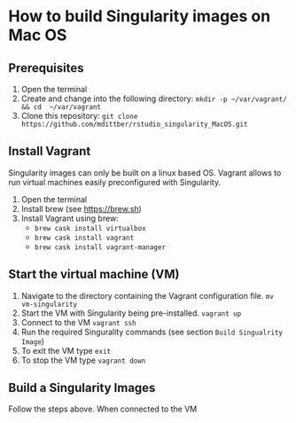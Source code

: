 # How to build Singularity images on Mac OS

## Prerequisites

1. Open the terminal
2. Create and change into the following directory: `mkdir -p ~/var/vagrant/ && cd  ~/var/vagrant`
3. Clone this repository: `git clone https://github.com/mdittber/rstudio_singularity_MacOS.git`

## Install Vagrant

Singularity images can only be built on a linux based OS.
Vagrant allows to run virtual machines easily preconfigured with Singularity.

1. Open the terminal
2. Install brew (see https://brew.sh)
3. Install Vagrant using brew: 
	* `brew cask install virtualbox`
	* `brew cask install vagrant`
	* `brew cask install vagrant-manager`


## Start the virtual machine (VM)

1. Navigate to the directory containing the Vagrant configuration file.
   `mv vm-singularity`
2. Start the VM with Singularity being pre-installed.
   `vagrant up`
3. Connect to the VM
   `vagrant ssh`
4. Run the required Singurality commands (see section `Build Singualrity Image`)
5. To exit the VM type `exit`
6. To stop the VM type `vagrant down`


## Build a Singularity Images

Follow the steps above. When connected to the VM
